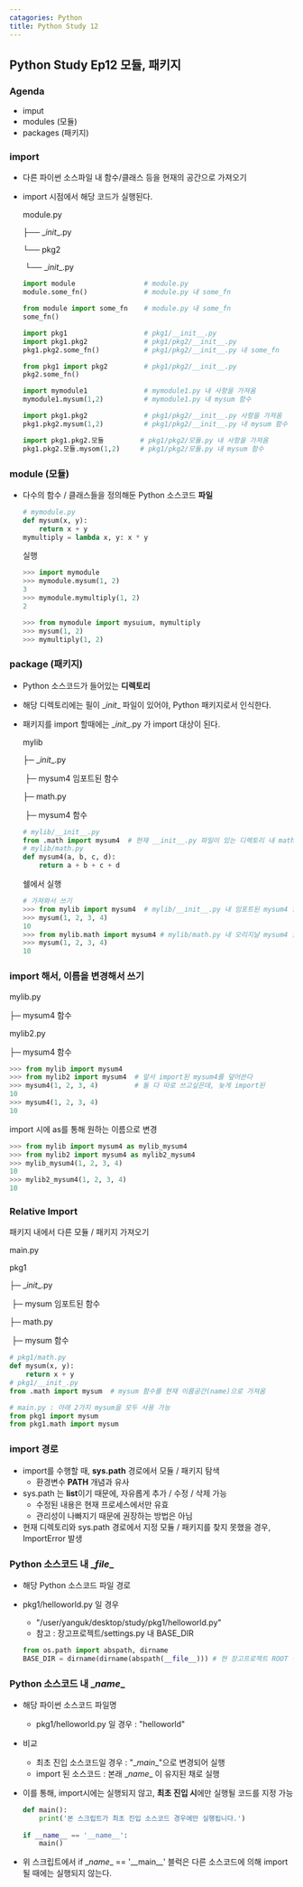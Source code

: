 ```yaml
---
catagories: Python
title: Python Study 12
---
```


## Python Study Ep12 모듈, 패키지

### Agenda

- imput
- modules (모듈)
- packages (패키지)



### import

- 다른 파이썬 소스파일 내 함수/클래스 등을 현재의 공간으로 가져오기

- import 시점에서 해당 코드가 실행된다.

  module.py

  ├──  \__init__.py

  └── pkg2

  ​         └── \__init__.py

  ```python
  import module                 # module.py
  module.some_fn()              # module.py 내 some_fn
  
  from module import some_fn    # module.py 내 some_fn
  some_fn()
  
  import pkg1                   # pkg1/__init__.py
  import pkg1.pkg2              # pkg1/pkg2/__init__.py
  pkg1.pkg2.some_fn()           # pkg1/pkg2/__init__.py 내 some_fn
  
  from pkg1 import pkg2         # pkg1/pkg2/__init__.py
  pkg2.some_fn()
  ```

  ```python
  import mymodule1              # mymodule1.py 내 사항을 가져옴
  mymodule1.mysum(1,2)          # mymodule1.py 내 mysum 함수
  
  import pkg1.pkg2              # pkg1/pkg2/__init__.py 사항을 가져옴
  pkg1.pkg2.mysum(1,2)          # pkg1/pkg2/__init__.py 내 mysum 함수
  
  import pkg1.pkg2.모듈         # pkg1/pkg2/모듈.py 내 사항을 가져옴
  pkg1.pkg2.모듈.mysom(1,2)     # pkg1/pkg2/모듈.py 내 mysum 함수
  ```



### module (모듈)

- 다수의 함수 / 클래스들을 정의해둔 Python 소스코드 **파일**

  ```python
  # mymodule.py
  def mysum(x, y):
      return x + y
  mymultiply = lambda x, y: x * y
  ```

  실행

  ```python
  >>> import mymodule
  >>> mymodule.mysum(1, 2)
  3
  >>> mymodule.mymultiply(1, 2)
  2
  
  >>> from mymodule import mysuium, mymultiply
  >>> mysum(1, 2)
  >>> mymultiply(1, 2)
  ```



### package (패키지)

- Python 소스코드가 들어있는 **디렉토리**

- 해당 디렉토리에는 필이 \__init__ 파일이 있어야, Python 패키지로서 인식한다.

- 패키지를 import 할때에는 \__init__.py 가 import 대상이 된다.

  mylib

  ├─ \__init__.py

  ​        ├─ mysum4 임포트된 함수

  ├─ math.py

  ​        ├─ mysum4 함수

  ```python
  # mylib/__init__.py
  from .math import mysum4  # 현재 __init__.py 파일이 있는 디렉토리 내 math의 							 mysum4
  # mylib/math.py
  def mysum4(a, b, c, d):
      return a + b + c + d
  ```

  쉘에서 실행

  ```python
  # 가져와서 쓰기
  >>> from mylib import mysum4  # mylib/__init__.py 내 임포트된 mysum4 함수
  >>> mysum(1, 2, 3, 4)
  10
  >>> from mylib.math import mysum4 # mylib/math.py 내 오리지날 mysum4 함수
  >>> mysum(1, 2, 3, 4)
  10
  ```



### import 해서, 이름을 변경해서 쓰기

mylib.py

   ├─ mysum4 함수

mylib2.py

   ├─ mysum4 함수

```python
>>> from mylib import mysum4
>>> from mylib2 import mysum4  # 앞서 import된 mysum4를 덮어쓴다
>>> mysum4(1, 2, 3, 4)         # 둘 다 따로 쓰고싶은데, 늦게 import된 									   mylib2.mysum4만 사용된다
10
>>> mysum4(1, 2, 3, 4)
10
```

import 시에 as를 통해 원하는 이름으로 변경

```python
>>> from mylib import mysum4 as mylib_mysum4
>>> from mylib2 import mysum4 as mylib2_mysum4
>>> mylib_mysum4(1, 2, 3, 4)
10
>>> mylib2_mysum4(1, 2, 3, 4)
10
```



### Relative Import

패키지 내에서 다른 모듈 / 패키지 가져오기

main.py

pkg1

  ├─ \__init__.py

​          ├─ mysum 임포트된 함수

  ├─ math.py

​          ├─ mysum 함수

```python
# pkg1/math.py
def mysum(x, y):
    return x + y
# pkg1/__init_.py
from .math import mysum  # mysum 함수를 현재 이름공간(name)으로 가져옴

# main.py : 아래 2가지 mysum을 모두 사용 가능
from pkg1 import mysum
from pkg1.math import mysum

```



### import 경로

- import를 수행할 때, **sys.path** 경로에서 모듈 / 패키지 탐색
  - 환경변수 **PATH** 개념과 유사
- sys.path 는 **list**이기 때문에, 자유롭게 추가 / 수정 / 삭제 가능
  - 수정된 내용은 현재 프로세스에서만 유효
  - 관리성이 나빠지기 때문에 권장하는 방법은 아님
- 현재 디렉토리와 sys.path 경로에서 지정 모듈 / 패키지를 찾지 못했을 경우, ImportError 발생



### Python 소스코드 내 \__file__

- 해당 Python 소스코드 파일 경로

- pkg1/helloworld.py 일 경우

  - "/user/yanguk/desktop/study/pkg1/helloworld.py"
  - 참고 : 장고프로젝트/settings.py 내 BASE_DIR

  ```python
  from os.path import abspath, dirname
  BASE_DIR = dirname(dirname(abspath(__file__))) # 현 장고프로젝트 ROOT 절대											  경로 계산
  ```



### Python 소스코드 내 \__name__

- 해당 파이썬 소스코드 파일명

  - pkg1/helloworld.py 일 경우 : "helloworld"

- 비교

  - 최초 진입 소스코드일 경우 : "\__main__"으로 변경되어 실행
  - import 된 소스코드 : 본래 \__name__ 이 유지된 채로 실행

- 이를 통해, import시에는 실행되지 않고, **최초 진입 시**에만 실행될 코드를 지정 가능

  ```python
  def main():
      print('본 스크립트가 최초 진입 소스코드 경우에만 실행됩니다.')
      
  if __name__ == '__name__':
      main()
  ```

- 위 스크립트에서 if \__name__ == '\_\_main__' 블럭은 다른 소스코드에 의해 import 될 때에는 실행되지 않는다.
